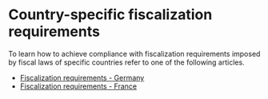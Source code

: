 # Country-specific fiscalization requirements

To learn how to achieve compliance with fiscalization requirements imposed by fiscal laws of specific countries refer to one of the following articles.

- [Fiscalization requirements - Germany](./germany/setup.md)
- [Fiscalization requirements - France](./france/setup.md)